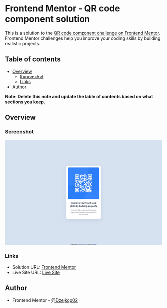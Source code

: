 # Frontend Mentor - QR code component solution

This is a solution to the [QR code component challenge on Frontend Mentor](https://www.frontendmentor.io/challenges/qr-code-component-iux_sIO_H). Frontend Mentor challenges help you improve your coding skills by building realistic projects.

## Table of contents

- [Overview](#overview)
  - [Screenshot](#screenshot)
  - [Links](#links)
- [Author](#author)

**Note: Delete this note and update the table of contents based on what sections you keep.**

## Overview

### Screenshot

![](./screenshot.jpg)

### Links

- Solution URL: [Frontend Mentor](#)
- Live Site URL: [Live Site](https://qr-component-dzejkop.netlify.app/)

## Author

- Frontend Mentor - [@Dzejkop02](https://www.frontendmentor.io/profile/Dzejkop02)
